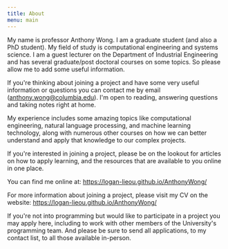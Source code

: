 ```yaml
---
title: About
menu: main
---
```


My name is professor Anthony Wong. I am a graduate student (and also a PhD
student). My field of study is computational engineering and systems science. I
am a guest lecturer on the Department of Industrial Engineering and has several
graduate/post doctoral courses on some topics. So please allow me to add some
useful information.

If you're thinking about joining a project and have some very useful
information or questions you can contact me by email
(anthony.wong@columbia.edu). I'm open to reading, answering questions and
taking notes right at home.

My experience includes some amazing topics like computational engineering,
natural language processing, and machine learning technology, along with
numerous other courses on how we can better understand and apply that knowledge
to our complex projects.

If you're interested in joining a project, please be on the lookout for
articles on how to apply learning, and the resources that are available to you
online in one place.

You can find me online at: https://logan-lieou.github.io/AnthonyWong/

For more information about joining a project, please visit my CV on the
website: https://logan-lieou.github.io/AnthonyWong/

If you're not into programming but would like to participate in a project you
may apply here, including to work with other members of the University's
programming team. And please be sure to send all applications, to my contact
list, to all those available in-person.


